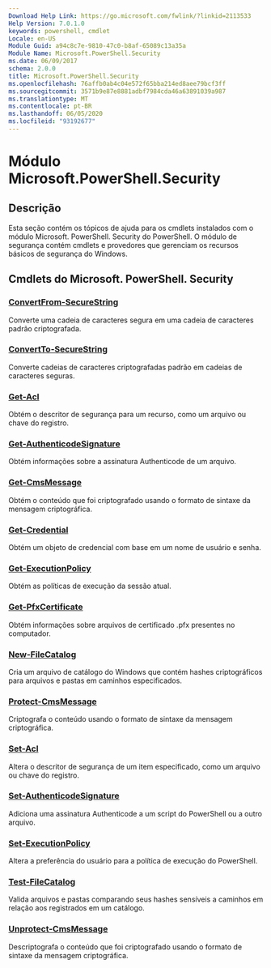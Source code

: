 ```yaml
---
Download Help Link: https://go.microsoft.com/fwlink/?linkid=2113533
Help Version: 7.0.1.0
keywords: powershell, cmdlet
Locale: en-US
Module Guid: a94c8c7e-9810-47c0-b8af-65089c13a35a
Module Name: Microsoft.PowerShell.Security
ms.date: 06/09/2017
schema: 2.0.0
title: Microsoft.PowerShell.Security
ms.openlocfilehash: 76affb0ab4c04e572f65bba214ed8aee79bcf3ff
ms.sourcegitcommit: 3571b9e87e8881adbf7984cda46a63891039a987
ms.translationtype: MT
ms.contentlocale: pt-BR
ms.lasthandoff: 06/05/2020
ms.locfileid: "93192677"
---
```

# Módulo Microsoft.PowerShell.Security

## Descrição

Esta seção contém os tópicos de ajuda para os cmdlets instalados com o módulo Microsoft. PowerShell. Security do PowerShell. O módulo de segurança contém cmdlets e provedores que gerenciam os recursos básicos de segurança do Windows.

## Cmdlets do Microsoft. PowerShell. Security

### [ConvertFrom-SecureString](ConvertFrom-SecureString.md)
Converte uma cadeia de caracteres segura em uma cadeia de caracteres padrão criptografada.

### [ConvertTo-SecureString](ConvertTo-SecureString.md)
Converte cadeias de caracteres criptografadas padrão em cadeias de caracteres seguras.

### [Get-Acl](Get-Acl.md)
Obtém o descritor de segurança para um recurso, como um arquivo ou chave do registro.

### [Get-AuthenticodeSignature](Get-AuthenticodeSignature.md)
Obtém informações sobre a assinatura Authenticode de um arquivo.

### [Get-CmsMessage](Get-CmsMessage.md)
Obtém o conteúdo que foi criptografado usando o formato de sintaxe da mensagem criptográfica.

### [Get-Credential](Get-Credential.md)
Obtém um objeto de credencial com base em um nome de usuário e senha.

### [Get-ExecutionPolicy](Get-ExecutionPolicy.md)
Obtém as políticas de execução da sessão atual.

### [Get-PfxCertificate](Get-PfxCertificate.md)
Obtém informações sobre arquivos de certificado .pfx presentes no computador.

### [New-FileCatalog](New-FileCatalog.md)
Cria um arquivo de catálogo do Windows que contém hashes criptográficos para arquivos e pastas em caminhos especificados.

### [Protect-CmsMessage](Protect-CmsMessage.md)
Criptografa o conteúdo usando o formato de sintaxe da mensagem criptográfica.

### [Set-Acl](Set-Acl.md)
Altera o descritor de segurança de um item especificado, como um arquivo ou chave do registro.

### [Set-AuthenticodeSignature](Set-AuthenticodeSignature.md)
Adiciona uma assinatura Authenticode a um script do PowerShell ou a outro arquivo.

### [Set-ExecutionPolicy](Set-ExecutionPolicy.md)
Altera a preferência do usuário para a política de execução do PowerShell.

### [Test-FileCatalog](Test-FileCatalog.md)
Valida arquivos e pastas comparando seus hashes sensíveis a caminhos em relação aos registrados em um catálogo.

### [Unprotect-CmsMessage](Unprotect-CmsMessage.md)
Descriptografa o conteúdo que foi criptografado usando o formato de sintaxe da mensagem criptográfica.
